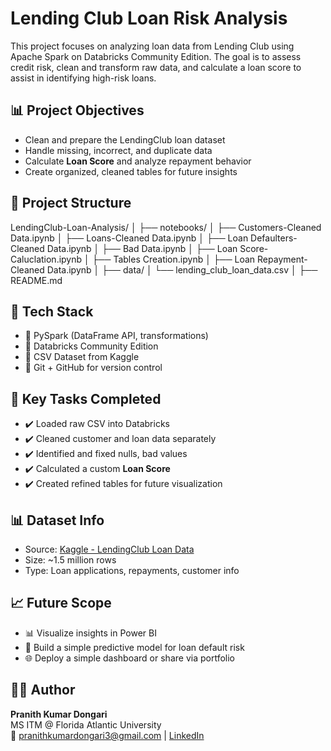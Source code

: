 # Lending Club Loan Risk Analysis

This project focuses on analyzing loan data from Lending Club using Apache Spark on Databricks Community Edition. The goal is to assess credit risk, clean and transform raw data, and calculate a loan score to assist in identifying high-risk loans.

## 📊 Project Objectives

- Clean and prepare the LendingClub loan dataset
- Handle missing, incorrect, and duplicate data
- Calculate **Loan Score** and analyze repayment behavior
- Create organized, cleaned tables for future insights

## 📁 Project Structure

LendingClub-Loan-Analysis/
│
├── notebooks/
│   ├── Customers-Cleaned Data.ipynb
│   ├── Loans-Cleaned Data.ipynb
│   ├── Loan Defaulters-Cleaned Data.ipynb
│   ├── Bad Data.ipynb
│   ├── Loan Score-Caluclation.ipynb
│   ├── Tables Creation.ipynb
│   ├── Loan Repayment-Cleaned Data.ipynb
│
├── data/
│   └── lending_club_loan_data.csv
│
├── README.md


## 🔧 Tech Stack

- 🧪 PySpark (DataFrame API, transformations)
- 🧠 Databricks Community Edition
- 💽 CSV Dataset from Kaggle
- 📁 Git + GitHub for version control
  
## 📌 Key Tasks Completed

- ✔️ Loaded raw CSV into Databricks
- ✔️ Cleaned customer and loan data separately
- ✔️ Identified and fixed nulls, bad values
- ✔️ Calculated a custom **Loan Score**
- ✔️ Created refined tables for future visualization


## 📊 Dataset Info

- Source: [Kaggle - LendingClub Loan Data](https://www.kaggle.com/datasets/wordsforthewise/lending-club)
- Size: ~1.5 million rows
- Type: Loan applications, repayments, customer info


## 📈 Future Scope

- 📊 Visualize insights in Power BI
- 🧠 Build a simple predictive model for loan default risk
- 🌐 Deploy a simple dashboard or share via portfolio


## 👨‍💻 Author

**Pranith Kumar Dongari**  
MS ITM @ Florida Atlantic University  
📧 pranithkumardongari3@gmail.com | [LinkedIn](https://www.linkedin.com/in/pranithkumar)
